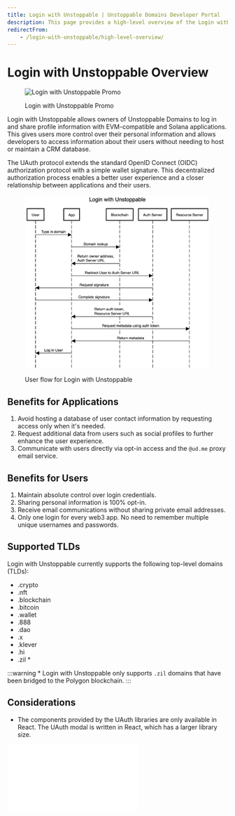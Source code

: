 ```yaml
---
title: Login with Unstoppable | Unstoppable Domains Developer Portal
description: This page provides a high-level overview of the Login with Unstoppable feature.
redirectFrom:
    - /login-with-unstoppable/high-level-overview/
---
```


# Login with Unstoppable Overview

<figure>

![Login with Unstoppable Promo](/images/login-promo.png)

<figcaption>Login with Unstoppable Promo</figcaption>
</figure>

Login with Unstoppable allows owners of Unstoppable Domains to log in and share profile information with EVM-compatible and Solana applications. This gives users more control over their personal information and allows developers to access information about their users without needing to host or maintain a CRM database.

The UAuth protocol extends the standard OpenID Connect (OIDC) authorization protocol with a simple wallet signature. This decentralized authorization process enables a better user experience and a closer relationship between applications and their users.

<figure>

![User flow for Login with Unstoppable](/images/login-with-unstoppable-flow-revised.png '#width=50%')

<figcaption>User flow for Login with Unstoppable</figcaption>
</figure>

## Benefits for Applications

1. Avoid hosting a database of user contact information by requesting access only when it's needed.
2. Request additional data from users such as social profiles to further enhance the user experience.
3. Communicate with users directly via opt-in access and the `@ud.me` proxy email service.

## Benefits for Users

1. Maintain absolute control over login credentials.
2. Sharing personal information is 100% opt-in.
3. Receive email communications without sharing private email addresses.
4. Only one login for every web3 app. No need to remember multiple unique usernames and passwords.

## Supported TLDs

Login with Unstoppable currently supports the following top-level domains (TLDs):

- .crypto
- .nft
- .blockchain
- .bitcoin
- .wallet
- .888
- .dao
- .x
- .klever
- .hi
- .zil *

:::warning
\* Login with Unstoppable only supports `.zil` domains that have been bridged to the Polygon blockchain.
:::

## Considerations

* The components provided by the UAuth libraries are only available in React. The UAuth modal is written in React, which has a larger library size.

<embed src="/snippets/_developer-survey-embed.md" />
